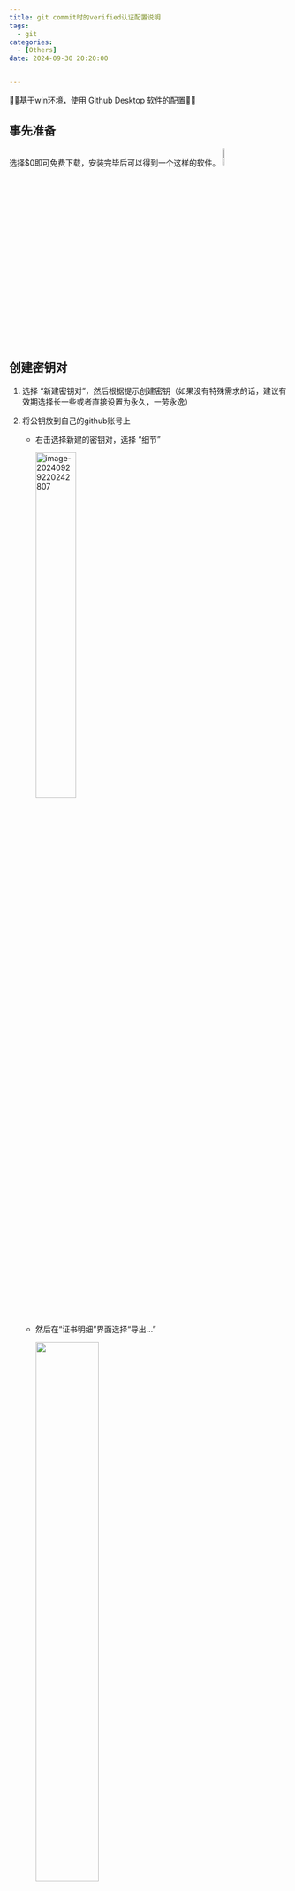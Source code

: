 ```yaml
---
title: git commit时的verified认证配置说明
tags: 
  - git
categories: 
  - [Others]
date: 2024-09-30 20:20:00


---
```


🤗🤗基于win环境，使用 Github Desktop 软件的配置🤗🤗

<!-- more -->

## 事先准备

[Gpg4win]: https://gpg4win.org/get-gpg4win.html	"gpg4win"

选择$0即可免费下载，安装完毕后可以得到一个这样的软件。 <img src="https://pic-poivre.oss-cn-hangzhou.aliyuncs.com/pics/image-20240929215613611.png" alt="image-20240929215613611" style="width:9%;" />

## 创建密钥对

1. 选择 “新建密钥对”，然后根据提示创建密钥（如果没有特殊需求的话，建议有效期选择长一些或者直接设置为永久，一劳永逸）

2. 将公钥放到自己的github账号上

   - 右击选择新建的密钥对，选择 “细节”

     <img src="https://pic-poivre.oss-cn-hangzhou.aliyuncs.com/pics/image-20240929220242807.png" alt="image-20240929220242807" style="width:40%;" />

   - 然后在“证书明细”界面选择“导出...”

     <img src="https://pic-poivre.oss-cn-hangzhou.aliyuncs.com/pics/image-20240929220414635.png" style="width:50%;" />

   - 打开您的github主页，选择 "setting" -> "SSH and GPG keys"，将复制到的公钥部分放入 ”GPG keys“ 中

## 启用 Git 提交签名

1. 终端定位至 Github Desktop 安装文件中的 git 文件夹

   路径为 `app -> resources -> app -> git`

2. 将 Github Desktop 调用的路径改为 GPG 客户端路径（可以在`gitbash`中通过 “where gpg” 查询得到）

   ```shell
   git config --global gpg.program "gpg客户端路径"
   ```

   

3. 配置 Github Desktop 默认签名的 GPG Key ID（也就是配置的“密钥 ID”）

   ```shell
   git config --global user.signingkey "Key ID"
   ```

   

4. 配置邮箱

   ```shell
   git config --global user.email "您的邮箱"
   ```

   

5. 开启 commit 的 GPG 签名功能

   ```shell
   git config --global commit.gpgsign true
   ```

   